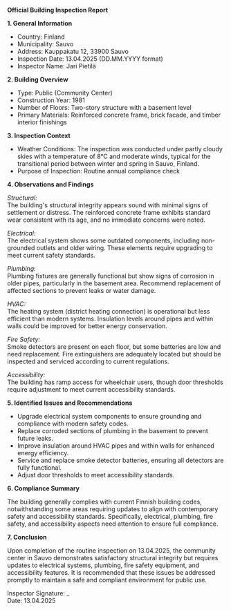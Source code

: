 **Official Building Inspection Report**

**1. General Information**

- Country: Finland
- Municipality: Sauvo
- Address: Kauppakatu 12, 33900 Sauvo
- Inspection Date: 13.04.2025 (DD.MM.YYYY format)
- Inspector Name: Jari Pietilä

**2. Building Overview**

- Type: Public (Community Center)
- Construction Year: 1981
- Number of Floors: Two-story structure with a basement level
- Primary Materials: Reinforced concrete frame, brick facade, and timber interior finishings

**3. Inspection Context**

- Weather Conditions: The inspection was conducted under partly cloudy skies with a temperature of 8°C and moderate winds, typical for the transitional period between winter and spring in Sauvo, Finland.
- Purpose of Inspection: Routine annual compliance check

**4. Observations and Findings**

*Structural:*  
The building's structural integrity appears sound with minimal signs of settlement or distress. The reinforced concrete frame exhibits standard wear consistent with its age, and no immediate concerns were noted.

*Electrical:*  
The electrical system shows some outdated components, including non-grounded outlets and older wiring. These elements require upgrading to meet current safety standards.

*Plumbing:*  
Plumbing fixtures are generally functional but show signs of corrosion in older pipes, particularly in the basement area. Recommend replacement of affected sections to prevent leaks or water damage.

*HVAC:*  
The heating system (district heating connection) is operational but less efficient than modern systems. Insulation levels around pipes and within walls could be improved for better energy conservation.

*Fire Safety:*  
Smoke detectors are present on each floor, but some batteries are low and need replacement. Fire extinguishers are adequately located but should be inspected and serviced according to current regulations.

*Accessibility:*  
The building has ramp access for wheelchair users, though door thresholds require adjustment to meet current accessibility standards.

**5. Identified Issues and Recommendations**

- Upgrade electrical system components to ensure grounding and compliance with modern safety codes.
- Replace corroded sections of plumbing in the basement to prevent future leaks.
- Improve insulation around HVAC pipes and within walls for enhanced energy efficiency.
- Service and replace smoke detector batteries, ensuring all detectors are fully functional.
- Adjust door thresholds to meet accessibility standards.

**6. Compliance Summary**

The building generally complies with current Finnish building codes, notwithstanding some areas requiring updates to align with contemporary safety and accessibility standards. Specifically, electrical, plumbing, fire safety, and accessibility aspects need attention to ensure full compliance.

**7. Conclusion**

Upon completion of the routine inspection on 13.04.2025, the community center in Sauvo demonstrates satisfactory structural integrity but requires updates to electrical systems, plumbing, fire safety equipment, and accessibility features. It is recommended that these issues be addressed promptly to maintain a safe and compliant environment for public use.

Inspector Signature: _  
Date: 13.04.2025